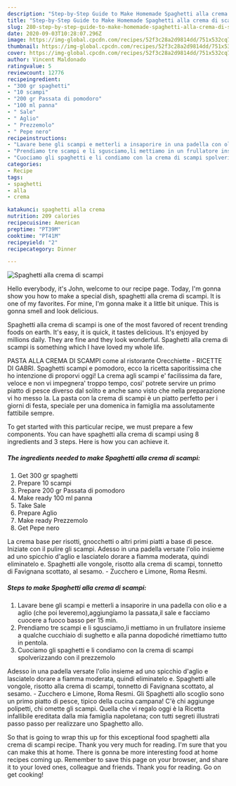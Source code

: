 ```yaml
---
description: "Step-by-Step Guide to Make Homemade Spaghetti alla crema di scampi"
title: "Step-by-Step Guide to Make Homemade Spaghetti alla crema di scampi"
slug: 280-step-by-step-guide-to-make-homemade-spaghetti-alla-crema-di-scampi
date: 2020-09-03T10:28:07.296Z
image: https://img-global.cpcdn.com/recipes/52f3c28a2d9814dd/751x532cq70/spaghetti-alla-crema-di-scampi-recipe-main-photo.jpg
thumbnail: https://img-global.cpcdn.com/recipes/52f3c28a2d9814dd/751x532cq70/spaghetti-alla-crema-di-scampi-recipe-main-photo.jpg
cover: https://img-global.cpcdn.com/recipes/52f3c28a2d9814dd/751x532cq70/spaghetti-alla-crema-di-scampi-recipe-main-photo.jpg
author: Vincent Maldonado
ratingvalue: 5
reviewcount: 12776
recipeingredient:
- "300 gr spaghetti"
- "10 scampi"
- "200 gr Passata di pomodoro"
- "100 ml panna"
- " Sale"
- " Aglio"
- " Prezzemolo"
- " Pepe nero"
recipeinstructions:
- "Lavare bene gli scampi e metterli a insaporire in una padella con olio e a aglio (che poi leveremo),aggiungiamo la passata,il sale e facciamo cuocere a fuoco basso per 15 min."
- "Prendiamo tre scampi e li sgusciamo,li mettiamo in un frullatore insieme a qualche cucchiaio di sughetto e alla panna dopodiché rimettiamo tutto in pentola."
- "Cuociamo gli spaghetti e li condiamo con la crema di scampi spolverizzando con il prezzemolo"
categories:
- Recipe
tags:
- spaghetti
- alla
- crema

katakunci: spaghetti alla crema 
nutrition: 209 calories
recipecuisine: American
preptime: "PT39M"
cooktime: "PT41M"
recipeyield: "2"
recipecategory: Dinner

---
```



![Spaghetti alla crema di scampi](https://img-global.cpcdn.com/recipes/52f3c28a2d9814dd/751x532cq70/spaghetti-alla-crema-di-scampi-recipe-main-photo.jpg)

Hello everybody, it's John, welcome to our recipe page. Today, I'm gonna show you how to make a special dish, spaghetti alla crema di scampi. It is one of my favorites. For mine, I'm gonna make it a little bit unique. This is gonna smell and look delicious.

Spaghetti alla crema di scampi is one of the most favored of recent trending foods on earth. It's easy, it is quick, it tastes delicious. It's enjoyed by millions daily. They are fine and they look wonderful. Spaghetti alla crema di scampi is something which I have loved my whole life.

PASTA ALLA CREMA DI SCAMPI come al ristorante Orecchiette - RICETTE DI GABRI. Spaghetti scampi e pomodoro, ecco la ricetta saporitissima che ho intenzione di proporvi oggi! La crema agli scampi e&#39; facilissima da fare, veloce e non vi impegnera&#39; troppo tempo, cosi&#39; potrete servire un primo piatto di pesce diverso dal solito e anche sano visto che nella preparazione vi ho messo la. La pasta con la crema di scampi è un piatto perfetto per i giorni di festa, speciale per una domenica in famiglia ma assolutamente fattibile sempre.


To get started with this particular recipe, we must prepare a few components. You can have spaghetti alla crema di scampi using 8 ingredients and 3 steps. Here is how you can achieve it.

<!--inarticleads1-->

##### The ingredients needed to make Spaghetti alla crema di scampi:

1. Get 300 gr spaghetti
1. Prepare 10 scampi
1. Prepare 200 gr Passata di pomodoro
1. Make ready 100 ml panna
1. Take  Sale
1. Prepare  Aglio
1. Make ready  Prezzemolo
1. Get  Pepe nero


La crema base per risotti, gnocchetti o altri primi piatti a base di pesce. Iniziate con il pulire gli scampi. Adesso in una padella versate l&#39;olio insieme ad uno spicchio d&#39;aglio e lasciatelo dorare a fiamma moderata, quindi eliminatelo e. Spaghetti alle vongole, risotto alla crema di scampi, tonnetto di Favignana scottato, al sesamo. - Zucchero e Limone, Roma Resmi. 

<!--inarticleads2-->

##### Steps to make Spaghetti alla crema di scampi:

1. Lavare bene gli scampi e metterli a insaporire in una padella con olio e a aglio (che poi leveremo),aggiungiamo la passata,il sale e facciamo cuocere a fuoco basso per 15 min.
1. Prendiamo tre scampi e li sgusciamo,li mettiamo in un frullatore insieme a qualche cucchiaio di sughetto e alla panna dopodiché rimettiamo tutto in pentola.
1. Cuociamo gli spaghetti e li condiamo con la crema di scampi spolverizzando con il prezzemolo


Adesso in una padella versate l&#39;olio insieme ad uno spicchio d&#39;aglio e lasciatelo dorare a fiamma moderata, quindi eliminatelo e. Spaghetti alle vongole, risotto alla crema di scampi, tonnetto di Favignana scottato, al sesamo. - Zucchero e Limone, Roma Resmi. Gli Spaghetti allo scoglio sono un primo piatto di pesce, tipico della cucina campana! C&#39;è chi aggiunge polipetti, chi omette gli scampi. Quella che vi regalo oggi è la Ricetta infallibile ereditata dalla mia famiglia napoletana; con tutti segreti illustrati passo passo per realizzare uno Spaghetto allo. 

So that is going to wrap this up for this exceptional food spaghetti alla crema di scampi recipe. Thank you very much for reading. I'm sure that you can make this at home. There is gonna be more interesting food at home recipes coming up. Remember to save this page on your browser, and share it to your loved ones, colleague and friends. Thank you for reading. Go on get cooking!
